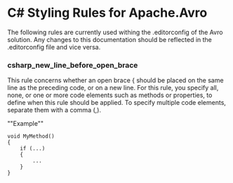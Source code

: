 # C# Styling Rules for Apache.Avro

The following rules are currently used withing the .editorconfig of the Avro solution.  Any changes to this documentation should be reflected in the .editorconfig file and vice versa.

### csharp_new_line_before_open_brace

This rule concerns whether an open brace { should be placed on the same line as the preceding code, or on a new line. For this rule, you specify all, none, or one or more code elements such as methods or properties, to define when this rule should be applied. To specify multiple code elements, separate them with a comma (,).

""Example""
```
void MyMethod()
{
    if (...)
    {
        ...
    }
}
```
